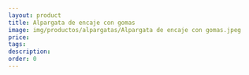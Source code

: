 ```yaml
---
layout: product
title: Alpargata de encaje con gomas
image: img/productos/alpargatas/Alpargata de encaje con gomas.jpeg
price: 
tags: 
description: 
order: 0
---
```

